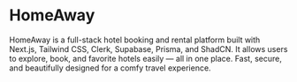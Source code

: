 # HomeAway
HomeAway is a full-stack hotel booking and rental platform built with Next.js, Tailwind CSS, Clerk, Supabase, Prisma, and ShadCN. It allows users to explore, book, and favorite hotels easily — all in one place. Fast, secure, and beautifully designed for a comfy travel experience.
